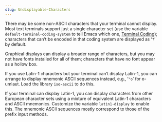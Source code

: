 ```yaml
---
slug: Undisplayable-Characters
---
```


There may be some non-ASCII characters that your terminal cannot display. Most text terminals support just a single character set (use the variable `default-terminal-coding-system` to tell Emacs which one, [Terminal Coding](/docs/emacs/Terminal-Coding)); characters that can’t be encoded in that coding system are displayed as ‘`?`’ by default.

Graphical displays can display a broader range of characters, but you may not have fonts installed for all of them; characters that have no font appear as a hollow box.

If you use Latin-1 characters but your terminal can’t display Latin-1, you can arrange to display mnemonic ASCII sequences instead, e.g., ‘`"o`’ for o-umlaut. Load the library `iso-ascii` to do this.

If your terminal can display Latin-1, you can display characters from other European character sets using a mixture of equivalent Latin-1 characters and ASCII mnemonics. Customize the variable `latin1-display` to enable this. The mnemonic ASCII sequences mostly correspond to those of the prefix input methods.
